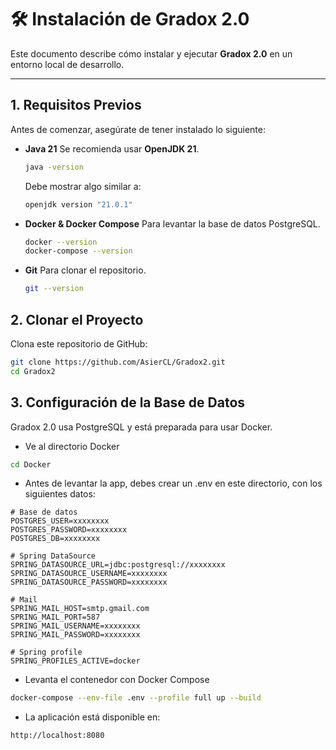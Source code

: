 # 🛠️ Instalación de Gradox 2.0

Este documento describe cómo instalar y ejecutar **Gradox 2.0** en un entorno local de desarrollo.

---

## 1. Requisitos Previos

Antes de comenzar, asegúrate de tener instalado lo siguiente:

- **Java 21**
  Se recomienda usar **OpenJDK 21**.
  ```bash
  java -version
  ```
  Debe mostrar algo similar a:
  ```bash
  openjdk version "21.0.1"
  ```

- **Docker & Docker Compose**
  Para levantar la base de datos PostgreSQL.
  ```bash
  docker --version
  docker-compose --version
  ```

- **Git**
  Para clonar el repositorio.
  ```bash
  git --version
  ```

## 2. Clonar el Proyecto

Clona este repositorio de GitHub:
```bash
git clone https://github.com/AsierCL/Gradox2.git
cd Gradox2
```
## 3. Configuración de la Base de Datos

Gradox 2.0 usa PostgreSQL y está preparada para usar Docker.

- Ve al directorio Docker
```bash
cd Docker
```
- Antes de levantar la app, debes crear un .env en este directorio, con los siguientes datos:
```
# Base de datos
POSTGRES_USER=xxxxxxxx
POSTGRES_PASSWORD=xxxxxxxx
POSTGRES_DB=xxxxxxxx

# Spring DataSource
SPRING_DATASOURCE_URL=jdbc:postgresql://xxxxxxxx
SPRING_DATASOURCE_USERNAME=xxxxxxxx
SPRING_DATASOURCE_PASSWORD=xxxxxxxx

# Mail
SPRING_MAIL_HOST=smtp.gmail.com
SPRING_MAIL_PORT=587
SPRING_MAIL_USERNAME=xxxxxxxx
SPRING_MAIL_PASSWORD=xxxxxxxx

# Spring profile
SPRING_PROFILES_ACTIVE=docker
```
- Levanta el contenedor con Docker Compose
```bash
docker-compose --env-file .env --profile full up --build
```
- La aplicación está disponible en:
```bash
http://localhost:8080
```
